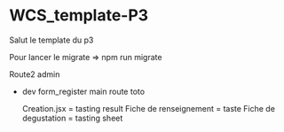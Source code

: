 # WCS_template-P3
Salut le template du p3


Pour lancer le migrate => npm run migrate


Route2
  admin
* dev
  form_register
  main
  route
  toto


  Creation.jsx = tasting result
  Fiche de renseignement = taste
  Fiche de degustation = tasting sheet
  